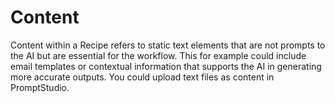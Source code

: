 # Content
Content within a Recipe refers to static text elements that are not prompts to the AI but are essential for the workflow. This for example could include email templates or contextual information that supports the AI in generating more accurate outputs. You could upload text files as content in PromptStudio.
